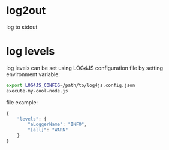 # log2out
log to stdout

# log levels
log levels can be set using LOG4JS configuration file by setting environment variable:

```bash
export LOG4JS_CONFIG=/path/to/log4js.config.json
execute-my-cool-node.js
```

file example:
```javascript
{
    "levels": {
        "aLoggerName": "INFO",
        "[all]": "WARN"
    }
}
```